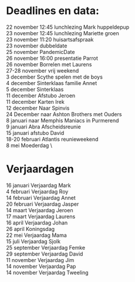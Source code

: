 # Deadlines en data:
22 november 12:45 lunchlezing Mark huppeldepup \
23 november 12:45 lunchlezing Mariette groen \
23 november 11:20 huisartsafspraak \
23 november dubbeldate \
25 november PandemicDate \
26 november 16:00 presentatie Parrot \
26 november Borrelen met Laurens \
27-28 november vrij weekend \
3 december Scythe spelen met de boys \
4 december Sinterklaas familie Annet \
5 december Sinterklaas \
11 december Afstubo Jeroen \
11 december Karten Irek \
12 december Naar Spinvis \
24 December naar Ashton Brothers met Ouders \
8  januari naar Memphis Maniacs in Purmerend \
9  januari Abra Afscheidsreunie \
15 januari afstubo David \
18-20 februari Atlantis reunieweekend \
8 mei Moederdag \


# Verjaardagen
16 januari Verjaardag Mark \
4  februari Verjaardag Roy \
14 februari Verjaardag Annet \
20 februari Verjaardag Jasper \
14 maart Verjaardag Jeroen \
17 maart Verjaardag Laurens \
16 april Verjaardag Johan \
26 april Koningsdag \
22 mei Verjaardag Mama \
15 juli Verjaardag Sjolk \
25 september Verjaardag Femke \
29 september Verjaardag David \
11 november Verjaardag Jim \
14 november Verjaardag Pap \
14 november Verjaardag Tweeling
